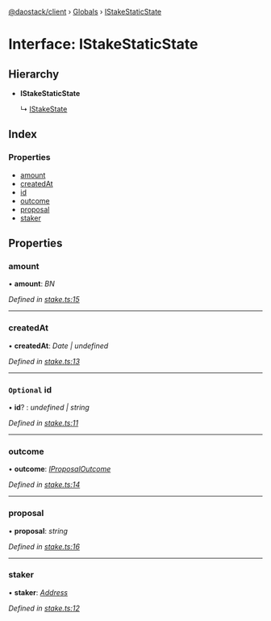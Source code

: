 [@daostack/client](../README.md) › [Globals](../globals.md) › [IStakeStaticState](istakestaticstate.md)

# Interface: IStakeStaticState

## Hierarchy

* **IStakeStaticState**

  ↳ [IStakeState](istakestate.md)

## Index

### Properties

* [amount](istakestaticstate.md#amount)
* [createdAt](istakestaticstate.md#createdat)
* [id](istakestaticstate.md#optional-id)
* [outcome](istakestaticstate.md#outcome)
* [proposal](istakestaticstate.md#proposal)
* [staker](istakestaticstate.md#staker)

## Properties

###  amount

• **amount**: *BN*

*Defined in [stake.ts:15](https://github.com/daostack/client/blob/7361fcc/src/stake.ts#L15)*

___

###  createdAt

• **createdAt**: *Date | undefined*

*Defined in [stake.ts:13](https://github.com/daostack/client/blob/7361fcc/src/stake.ts#L13)*

___

### `Optional` id

• **id**? : *undefined | string*

*Defined in [stake.ts:11](https://github.com/daostack/client/blob/7361fcc/src/stake.ts#L11)*

___

###  outcome

• **outcome**: *[IProposalOutcome](../enums/iproposaloutcome.md)*

*Defined in [stake.ts:14](https://github.com/daostack/client/blob/7361fcc/src/stake.ts#L14)*

___

###  proposal

• **proposal**: *string*

*Defined in [stake.ts:16](https://github.com/daostack/client/blob/7361fcc/src/stake.ts#L16)*

___

###  staker

• **staker**: *[Address](../globals.md#address)*

*Defined in [stake.ts:12](https://github.com/daostack/client/blob/7361fcc/src/stake.ts#L12)*
